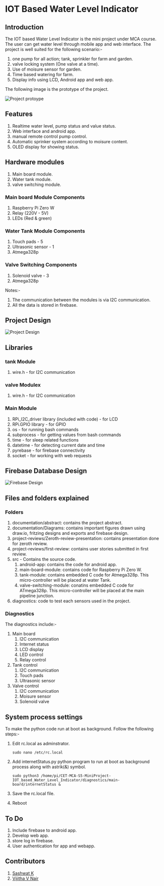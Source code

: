 # IOT Based Water Level Indicator

## Introduction

The IOT based Water Level Indicator is the mini project under MCA course. The user can get water level through mobile app and web interface. The project is well suited for the following scenario:-

1. one pump for all action; tank, sprinkler for farm and garden.
2. valve locking system (One valve at a time).
3. Use of moisure sensor for garden.
4. Time based watering for farm.
5. Display info using LCD, Android app and web app.

The following image is the prototype of the project.

![Project protoype](./documentation/diagrams/prototype.jpg)

## Features

1. Realtime water level, pump status and value status.
2. Web interface and android app.
3. manual remote control pump control.
4. Automatic sprinker system according to moisure content.
5. OLED display for showing status.

## Hardware modules

1. Main board module.
2. Water tank module.
3. valve switching module.

### Main board Module Components

1. Raspberry Pi Zero W
2. Relay (220V - 5V)
3. LEDs (Red & green)

### Water Tank Module Components

1. Touch pads - 5
2. Ultrasonic sensor - 1
3. Atmega328p

### Valve Switching Components

1. Solenoid valve - 3
2. Atmega328p

Notes:-

1. The communication between the modules is via I2C communication.
2. All the data is stored in firebase.

## Project Design

![Project Design](./documentation/diagrams/fritzing-project-design_bb.png)

## Libraries

### tank Module

1. wire.h - for I2C communication

### valve Modulex

1. wire.h - for I2C communication

### Main Module

1. RPi_I2C_driver library (included with code) - for LCD
2. RPi.GPIO library - for GPIO
3. os - for running bash commands
4. subprocess - for getting values from bash commands
5. time - for sleep related functions
6. datetime - for detecting current date and time
7. pyrebase - for firebase connectivity
8. socket - for working with web requests

## Firebase Database Design

![Firebase Design](./documentation/diagrams/firebase.png)

## Files and folders explained

### Folders

1. documentation/abstract: contains the project abstract.
2. documentation/Diagrams: contains important figures drawn using draw.io, fritzing designs and exports and firebase design.
3. project-reviews/Zeroth-review-presentation: contains presentation done for zeroth review.
4. project-reviews/first-review: contains user stories submitted in first review.
5. src - Contains the source code.
   1. android-app: contains the code for android app.
   2. main-board-module: contains code for Raspberry Pi Zero W.
   3. tank-module: contains embedded C code for Atmega328p. This micro-controller will be placed at water Tank.
   4. valve-switching-module: conatins embedded C code for ATmega328p. This micro-controller will be placed at the main pipeline junction.
6. diagnostics: code to test each sensors used in the project.

### Diagnostics

The diagnostics include:-

1. Main board
   1. I2C communication
   2. Internet status
   3. LCD display
   4. LED control
   5. Relay control
2. Tank control
   1. I2C communication
   2. Touch pads
   3. Ultrasonic sensor
3. Valve control
   1. I2C communication
   2. Moisure sensor
   3. Solenoid valve

## System process settings

To make the python code run at boot as background. Follow the following steps:-

1. Edit rc.local as adminstrator.

   `sudo nano /etc/rc.local`

2. Add internetStatus.py python program to run at boot as background process along with astrik(&) symbol.

   `sudo python3 /home/pi/CET-MCA-S5-MiniProject-IOT_based_Water_Level_Indicator/diagnostics/main-board/internetStatus &`

3. Save the rc.local file.
4. Reboot

## To Do

1. Include firebase to android app.
2. Develop web app.
3. store log in firebase.
4. User authentication for app and webapp.

## Contributors

1. [Sashwat K](https://www.sashwat.in/)
2. [Vijitha V Nair](https://github.com/vijimalu)
